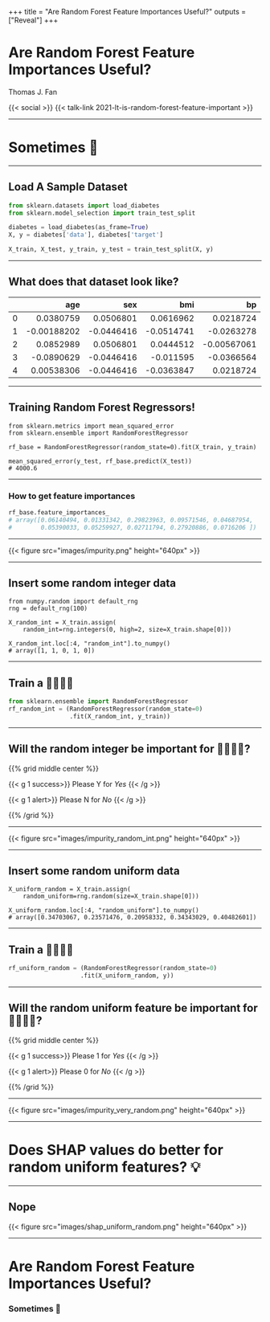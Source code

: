 +++
title = "Are Random Forest Feature Importances Useful?"
outputs = ["Reveal"]
+++

# Are Random Forest Feature Importances Useful?
Thomas J. Fan

{{< social >}}
{{< talk-link 2021-lt-is-random-forest-feature-important >}}

---

# Sometimes 🤔

---

## Load A Sample Dataset

```python
from sklearn.datasets import load_diabetes
from sklearn.model_selection import train_test_split

diabetes = load_diabetes(as_frame=True)
X, y = diabetes['data'], diabetes['target']

X_train, X_test, y_train, y_test = train_test_split(X, y)
```

---

## What does that dataset look like?

|    |         age |        sex |        bmi |          bp |
|---:|------------:|-----------:|-----------:|------------:|
|  0 |  0.0380759  |  0.0506801 |  0.0616962 |  0.0218724  |
|  1 | -0.00188202 | -0.0446416 | -0.0514741 | -0.0263278  |
|  2 |  0.0852989  |  0.0506801 |  0.0444512 | -0.00567061 |
|  3 | -0.0890629  | -0.0446416 | -0.011595  | -0.0366564  |
|  4 |  0.00538306 | -0.0446416 | -0.0363847 |  0.0218724  |

---

## Training Random Forest Regressors!

```python{1-4|6-7}
from sklearn.metrics import mean_squared_error
from sklearn.ensemble import RandomForestRegressor

rf_base = RandomForestRegressor(random_state=0).fit(X_train, y_train)

mean_squared_error(y_test, rf_base.predict(X_test))
# 4000.6
```

---

### How to get feature importances

```python
rf_base.feature_importances_
# array([0.06140494, 0.01331342, 0.29823963, 0.09571546, 0.04687954,
#        0.05390033, 0.05259927, 0.02711794, 0.27920886, 0.0716206 ])
```

---

{{< figure src="images/impurity.png" height="640px" >}}

---

## Insert some random integer data

```python{1-2|4-5|7-8}
from numpy.random import default_rng
rng = default_rng(100)

X_random_int = X_train.assign(
    random_int=rng.integers(0, high=2, size=X_train.shape[0]))

X_random_int.loc[:4, "random_int"].to_numpy()
# array([1, 1, 0, 1, 0])
```

---

## Train a 🎄🎄🎄🎄

```python
from sklearn.ensemble import RandomForestRegressor
rf_random_int = (RandomForestRegressor(random_state=0)
                 .fit(X_random_int, y_train))
```


---

## Will the random integer be important for 🎄🎄🎄🎄?

{{% grid middle center %}}

{{< g 1 success>}}
Please Y for *Yes*
{{< /g >}}

{{< g 1 alert>}}
Please N for *No*
{{< /g >}}

{{% /grid %}}

---

{{< figure src="images/impurity_random_int.png" height="640px" >}}

---

## Insert some random uniform data

```python{1-2|4-5}
X_uniform_random = X_train.assign(
    random_uniform=rng.random(size=X_train.shape[0]))

X_uniform_random.loc[:4, "random_uniform"].to_numpy()
# array([0.34703067, 0.23571476, 0.20958332, 0.34343029, 0.40482601])
```

---

## Train a 🎄🎄🎄🎄

```python
rf_uniform_random = (RandomForestRegressor(random_state=0)
                    .fit(X_uniform_random, y))
```

---

## Will the random uniform feature be important for 🎄🎄🎄🎄?

{{% grid middle center %}}

{{< g 1 success>}}
Please 1 for *Yes*
{{< /g >}}

{{< g 1 alert>}}
Please 0 for *No*
{{< /g >}}

{{% /grid %}}

---

{{< figure src="images/impurity_very_random.png" height="640px" >}}

---

# Does SHAP values do better for random uniform features? 💡

---

## Nope

{{< figure src="images/shap_uniform_random.png" height="640px" >}}

---

# Are Random Forest Feature Importances Useful?

### **Sometimes** 🤔
